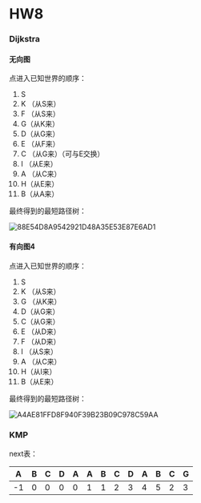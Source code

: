 # HW8

### Dijkstra

#### 无向图

点进入已知世界的顺序：

1. S
2. K （从S来）
3. F （从S来）
4. G（从K来）
5. D（从G来）
6. E （从F来）
7. C （从G来）（可与E交换）
8. I  （从E来）
9. A （从C来）
10. H（从E来）
11. B（从A来）

最终得到的最短路径树：

![88E54D8A9542921D48A35E53E87E6AD1](E:\TencentQQ\1229168058\FileRecv\MobileFile\88E54D8A9542921D48A35E53E87E6AD1.png)

#### 有向图4

点进入已知世界的顺序：

1. S
2. K （从S来）
3. G （从K来）
4. D（从G来）
5. C（从G来）
6. E （从D来）
7. F （从D来）
8. I  （从S来）
9. A （从C来）
10. H（从I来）
11. B（从E来）

最终得到的最短路径树：

![A4AE81FFD8F940F39B23B09C978C59AA](E:\TencentQQ\1229168058\FileRecv\MobileFile\A4AE81FFD8F940F39B23B09C978C59AA.png)

### KMP

next表：

| A    | B    | C    | D    | A    | A    | B    | C    | D    | A    | B    | C    | G    |
| ---- | ---- | ---- | ---- | ---- | ---- | ---- | ---- | ---- | ---- | ---- | ---- | ---- |
| -1   | 0    | 0    | 0    | 0    | 1    | 1    | 2    | 3    | 4    | 5    | 2    | 3    |

